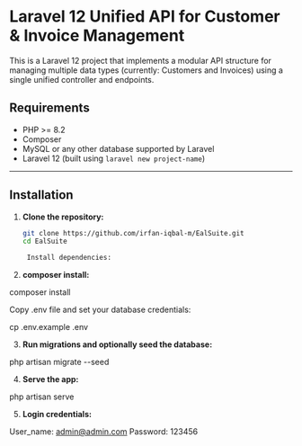 # Laravel 12 Unified API for Customer & Invoice Management

This is a Laravel 12 project that implements a modular API structure for managing multiple data types (currently: Customers and Invoices) using a single unified controller and endpoints.


##  Requirements

- PHP >= 8.2
- Composer
- MySQL or any other database supported by Laravel
- Laravel 12 (built using `laravel new project-name`)

---

##  Installation

1. **Clone the repository:**

   ```bash
   git clone https://github.com/irfan-iqbal-m/EalSuite.git
   cd EalSuite

    Install dependencies:

2. **composer install:**

composer install

Copy .env file and set your database credentials:

cp .env.example .env


3. **Run migrations and optionally seed the database:**

php artisan migrate --seed

4. **Serve the app:**

php artisan serve

5. **Login credentials:**

User_name: admin@admin.com
Password: 123456

